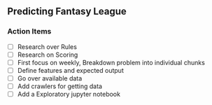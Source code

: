 ## Predicting Fantasy League

### Action Items
- [ ] Research over Rules
- [ ] Research on Scoring
- [ ] First focus on weekly, Breakdown problem into individual chunks
- [ ] Define features and expected output
- [ ] Go over available data
- [ ] Add crawlers for getting data
- [ ] Add a Exploratory jupyter notebook
